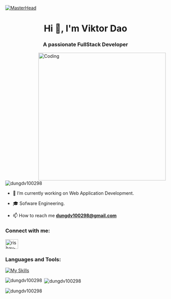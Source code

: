 [![MasterHead](https://firebasestorage.googleapis.com/v0/b/flexi-coding.appspot.com/o/dempgi7-520f8d5f-63d4-4453-8822-dbc149ae27f8.gif?alt=media&token=91c0c7b2-93c3-4029-b011-1a8703c5730d)](https://rishavchanda.io)
<h1 align="center">Hi 👋, I'm Viktor Dao</h1>
<h3 align="center">A passionate FullStack Developer</h3>
<img align="right" alt="Coding" width="400" src="https://cdn.dribbble.com/users/1162077/screenshots/3848914/programmer.gif">


<p align="left"> <img src="https://komarev.com/ghpvc/?username=dungdv100298&label=Profile%20views&color=0e75b6&style=flat" alt="dungdv100298" /> </p>


- 🔭 I’m currently working on Web Application Development.

- 🎓 Sofware Engineering.

- 📫 How to reach me **dungdv100298@gmail.com**

<h3 align="left">Connect with me:</h3>
<p align="left">
<a href="https://www.linkedin.com/in/dao-dung-3713a5221/" target="blank"><img align="center" src="https://raw.githubusercontent.com/rahuldkjain/github-profile-readme-generator/master/src/images/icons/Social/linked-in-alt.svg" alt="rishav-chanda-b89a791b3" height="30" width="40" /></a>
</p>

<h3 align="left">Languages and Tools:</h3>

[![My Skills](https://skillicons.dev/icons?i=html,css,js,ts,react,nextjs,vue,tailwind,nodejs,python,mysql,mongodb,postman,vite,bun,git,yarn,npm,githubactions,webpack,figma,gitlab)](https://skillicons.dev)


<p><img align="left" src="https://github-readme-stats.vercel.app/api/top-langs?username=dungdv100298&show_icons=true&locale=en&layout=compact&theme=tokyonight" alt="dungdv100298" /></p>

<p>&nbsp;<img align="center" src="https://github-readme-stats.vercel.app/api?username=dungdv100298&show_icons=true&locale=en&theme=tokyonight" alt="dungdv100298" /></p>

<p><img align="center" src="https://github-readme-streak-stats.herokuapp.com/?user=dungdv100298&&theme=tokyonight" alt="dungdv100298" /></p>
